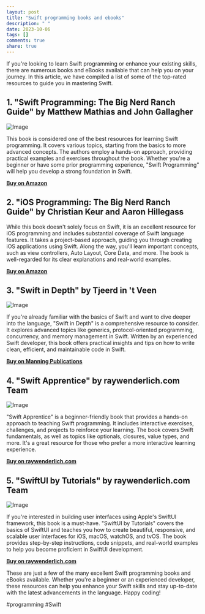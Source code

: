 ```yaml
---
layout: post
title: "Swift programming books and ebooks"
description: " "
date: 2023-10-06
tags: []
comments: true
share: true
---
```


If you're looking to learn Swift programming or enhance your existing skills, there are numerous books and eBooks available that can help you on your journey. In this article, we have compiled a list of some of the top-rated resources to guide you in mastering Swift.

## 1. "Swift Programming: The Big Nerd Ranch Guide" by Matthew Mathias and John Gallagher
![Image](https://images.unsplash.com/photo-1556742541-3bc4a13ce6c2)

This book is considered one of the best resources for learning Swift programming. It covers various topics, starting from the basics to more advanced concepts. The authors employ a hands-on approach, providing practical examples and exercises throughout the book. Whether you're a beginner or have some prior programming experience, "Swift Programming" will help you develop a strong foundation in Swift.

[**Buy on Amazon**](https://www.amazon.com/Swift-Programming-Ranch-Guide-Guides/dp/0135264200)

## 2. "iOS Programming: The Big Nerd Ranch Guide" by Christian Keur and Aaron Hillegass

While this book doesn't solely focus on Swift, it is an excellent resource for iOS programming and includes substantial coverage of Swift language features. It takes a project-based approach, guiding you through creating iOS applications using Swift. Along the way, you'll learn important concepts, such as view controllers, Auto Layout, Core Data, and more. The book is well-regarded for its clear explanations and real-world examples.

[**Buy on Amazon**](https://www.amazon.com/iOS-Programming-Ranch-Guide-Guides/dp/0135264022)

## 3. "Swift in Depth" by Tjeerd in 't Veen
![Image](https://images.unsplash.com/photo-1590814735483-5516b0d92829)

If you're already familiar with the basics of Swift and want to dive deeper into the language, "Swift in Depth" is a comprehensive resource to consider. It explores advanced topics like generics, protocol-oriented programming, concurrency, and memory management in Swift. Written by an experienced Swift developer, this book offers practical insights and tips on how to write clean, efficient, and maintainable code in Swift.

[**Buy on Manning Publications**](https://www.manning.com/books/swift-in-depth)

## 4. "Swift Apprentice" by raywenderlich.com Team
![Image](https://images.unsplash.com/photo-1556742641-cc50e7f74e4a)

"Swift Apprentice" is a beginner-friendly book that provides a hands-on approach to teaching Swift programming. It includes interactive exercises, challenges, and projects to reinforce your learning. The book covers Swift fundamentals, as well as topics like optionals, closures, value types, and more. It's a great resource for those who prefer a more interactive learning experience.

[**Buy on raywenderlich.com**](https://www.raywenderlich.com/books/swift-apprentice/v6.0)

## 5. "SwiftUI by Tutorials" by raywenderlich.com Team
![Image](https://images.unsplash.com/photo-1556742614-005aabd5926d)

If you're interested in building user interfaces using Apple's SwiftUI framework, this book is a must-have. "SwiftUI by Tutorials" covers the basics of SwiftUI and teaches you how to create beautiful, responsive, and scalable user interfaces for iOS, macOS, watchOS, and tvOS. The book provides step-by-step instructions, code snippets, and real-world examples to help you become proficient in SwiftUI development.

[**Buy on raywenderlich.com**](https://www.raywenderlich.com/books/swiftui-by-tutorials/v2.0)

These are just a few of the many excellent Swift programming books and eBooks available. Whether you're a beginner or an experienced developer, these resources can help you enhance your Swift skills and stay up-to-date with the latest advancements in the language. Happy coding!

#programming #Swift